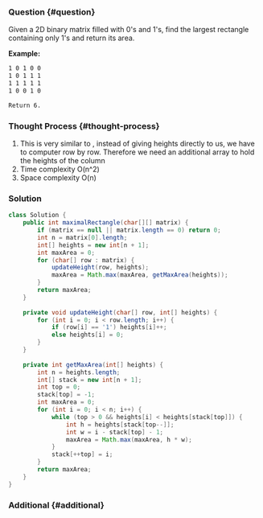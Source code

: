 ### Question {#question}

Given a 2D binary matrix filled with 0's and 1's, find the largest rectangle containing only 1's and return its area.

**Example:**

```markdown
1 0 1 0 0
1 0 1 1 1
1 1 1 1 1
1 0 0 1 0

Return 6.
```

### Thought Process {#thought-process}

1. This is very similar to , instead of giving heights directly to us, we have to computer row by row. Therefore we need an additional array to hold the heights of the column
2. Time complexity O\(n^2\)
3. Space complexity O\(n\)

### Solution

```java
class Solution {
    public int maximalRectangle(char[][] matrix) {
        if (matrix == null || matrix.length == 0) return 0;
        int n = matrix[0].length;
        int[] heights = new int[n + 1];
        int maxArea = 0;
        for (char[] row : matrix) {
            updateHeight(row, heights);
            maxArea = Math.max(maxArea, getMaxArea(heights));
        }
        return maxArea;
    }
    
    private void updateHeight(char[] row, int[] heights) {
        for (int i = 0; i < row.length; i++) {
            if (row[i] == '1') heights[i]++;
            else heights[i] = 0;
        }
    }
    
    private int getMaxArea(int[] heights) {
        int n = heights.length;
        int[] stack = new int[n + 1];
        int top = 0;
        stack[top] = -1;
        int maxArea = 0;
        for (int i = 0; i < n; i++) {
            while (top > 0 && heights[i] < heights[stack[top]]) {
                int h = heights[stack[top--]];
                int w = i - stack[top] - 1;
                maxArea = Math.max(maxArea, h * w);
            }
            stack[++top] = i;
        }
        return maxArea;
    }
}
```

### Additional {#additional}




